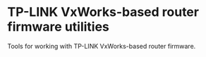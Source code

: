 TP-LINK VxWorks-based router firmware utilities
===============================================

Tools for working with TP-LINK VxWorks-based router firmware.
